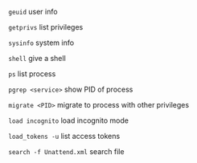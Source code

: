 

`geuid` user info

`getprivs` list privileges

`sysinfo` system info

`shell` give a shell 

`ps` list process

`pgrep <service>` show PID of process

`migrate <PID>` migrate to process with other privileges

`load incognito` load incognito mode

`load_tokens -u` list access tokens

`search -f Unattend.xml` search file
